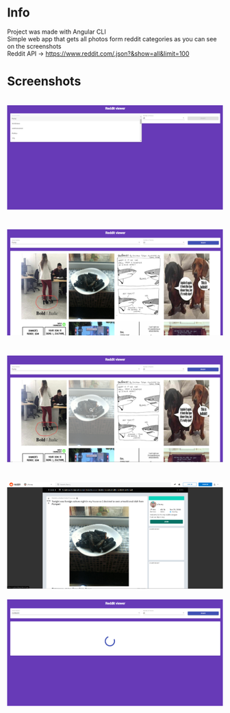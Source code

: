 # Info

Project was made with Angular CLI<br/>
Simple web app that gets all photos form reddit categories as you can see on the screenshots<br/>
Reddit API -> https://www.reddit.com/.json?&show=all&limit=100

# Screenshots

![image](https://github.com/oskarrr991/reddit/blob/master/dev/screensh/Screenshot_1.png)
=====
![image](https://github.com/oskarrr991/reddit/blob/master/dev/screensh/Screenshot_2.png)
=====
![image](https://github.com/oskarrr991/reddit/blob/master/dev/screensh/Screenshot_3.png)
=====
![image](https://github.com/oskarrr991/reddit/blob/master/dev/screensh/Screenshot_4.png)
=====
![image](https://github.com/oskarrr991/reddit/blob/master/dev/screensh/Screenshot_5.png)


